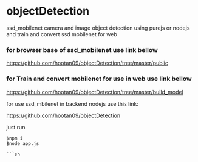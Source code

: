 # objectDetection
ssd_mobilenet camera and image object detection using purejs or nodejs and train and convert ssd mobilenet for web

### for browser base of ssd_mobilenet use link bellow

https://github.com/hootan09/objectDetection/tree/master/public

### for Train and convert mobilenet for use in web use link bellow

https://github.com/hootan09/objectDetection/tree/master/build_model

for use ssd_mbilenet in backend nodejs use this link:

https://github.com/hootan09/objectDetection

just run

```
$npm i
$node app.js

```sh

